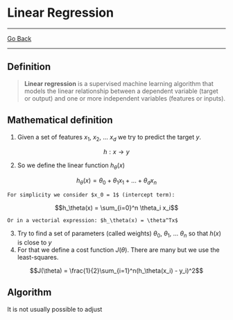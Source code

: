 # Linear Regression
---
[Go Back](UNIOVI/3S2_IntSys/README.md)

---
## Definition

> **Linear regression** is a supervised machine learning algorithm that models the linear relationship between a dependent variable (target or output) and one or more independent variables (features or inputs).

## Mathematical definition

1. Given a set of features $x_1$, $x_2$, ... $x_d$ we try to predict the target $y$.

$$h:x\to y$$

2. So we define the linear function $h_\theta(x)$

$$h_\theta(x) = \theta_0 + \theta_1 x_1 + ... + \theta_d x_n$$

	For simplicity we consider $x_0 = 1$ (intercept term):

$$h_\theta(x) = \sum_{i=0}^n \theta_i x_i$$

	Or in a vectorial expression: $h_\theta(x) = \theta^Tx$
	
3. Try to find a set of parameters (called weights) $\theta_0$, $\theta_1$, ... $\theta_n$ so that $h(x)$ is close to $y$
4. For that we define a cost function $J(\theta)$. There are many but we use the least-squares.

$$J(\theta) = \frac{1}{2}\sum_{i=1}^n(h_\theta(x_i) - y_i)^2$$
## Algorithm
It is not usually possible to adjust